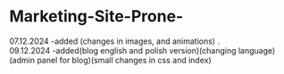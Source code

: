 # Marketing-Site-Prone-
07.12.2024
-added (changes in images, and animations)
.                                                                                                                                                                                                                                                                                 
09.12.2024
-added(blog english and polish version)(changing language)(admin panel for blog)(small changes in css and index)
